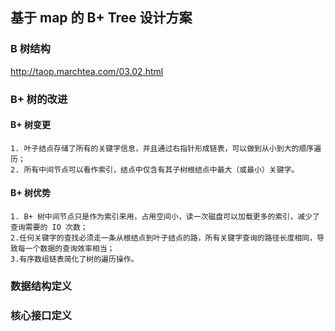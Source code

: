 ## 基于 map 的 B+ Tree 设计方案

### B 树结构
  http://taop.marchtea.com/03.02.html
### B+ 树的改进
#### B+ 树变更
```
1. 叶子结点存储了所有的关键字信息，并且通过右指针形成链表，可以做到从小到大的顺序遍历；
2. 所有中间节点可以看作索引，结点中仅含有其子树根结点中最大（或最小）关键字。
```
#### B+ 树优势
```
1. B+ 树中间节点只是作为索引来用，占用空间小，读一次磁盘可以加载更多的索引，减少了查询需要的 IO 次数；
2.任何关键字的查找必须走一条从根结点到叶子结点的路，所有关键字查询的路径长度相同，导致每一个数据的查询效率相当；
3.有序数组链表简化了树的遍历操作。
```

### 数据结构定义

### 核心接口定义

<!--### 与普通实现方案的对比-->
